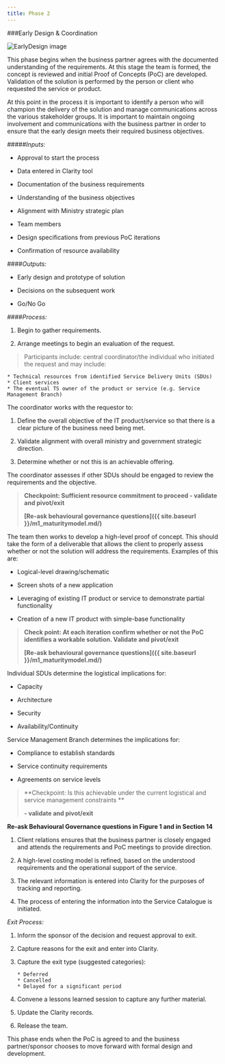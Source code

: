 ```yaml
---
title: Phase 2
---
```

###Early Design & Coordination

<img src="{{site.baseurl}}/images/Process_EarlyDesign.png" alt="EarlyDesign image">

This phase begins when the business partner agrees with the documented understanding of the requirements. At this stage the team is formed, the concept is reviewed and initial Proof of Concepts (PoC) are developed. Validation of the solution is performed by the person or client who requested the service or product.

At this point in the process it is important to identify a person who will champion the delivery of the solution and manage communications across the various stakeholder groups. It is important to maintain ongoing involvement and communications with the business partner in order to ensure that the early design meets their required business objectives.

#####*Inputs:*

* Approval to start the process

* Data entered in Clarity tool

* Documentation of the business requirements

* Understanding of the business objectives

* Alignment with Ministry strategic plan

* Team members

* Design specifications from previous PoC iterations

* Confirmation of resource availability

####*Outputs:*

* Early design and prototype of solution

* Decisions on the subsequent work

* Go/No Go

####*Process:*

1.  Begin to gather requirements.

2.  Arrange meetings to begin an evaluation of the request. 

> Participants include: central coordinator/the individual who initiated the request and may include: 

	* Technical resources from identified Service Delivery Units (SDUs)
	* Client services
	* The eventual TS owner of the product or service (e.g. Service Management Branch)

The coordinator works with the requestor to:

1.  Define the overall objective of the IT product/service so that there is a clear picture of the business need being met.

2.  Validate alignment with overall ministry and government strategic direction.

3.  Determine whether or not this is an achievable offering.

The coordinator assesses if other SDUs should be engaged to review the requirements and the objective.

> **Checkpoint: Sufficient resource commitment to proceed - validate and pivot/exit**
>
> **[Re-ask behavioural governance questions]({{ site.baseurl }}/m1_maturitymodel.md/)**

The team then works to develop a high-level proof of concept. This should take the form of a deliverable that allows the client to properly assess whether or not the solution will address the requirements. Examples of this are:

* Logical-level drawing/schematic

* Screen shots of a new application

* Leveraging of existing IT product or service to demonstrate partial functionality

* Creation of a new IT product with simple-base functionality

> **Check point: At each iteration confirm whether or not the PoC identifies a workable solution. Validate and pivot/exit**
>
> **[Re-ask behavioural governance questions]({{ site.baseurl }}/m1_maturitymodel.md/)**

Individual SDUs determine the logistical implications for:

* Capacity

* Architecture

* Security

* Availability/Continuity

Service Management Branch determines the implications for:

* Compliance to establish standards

* Service continuity requirements

* Agreements on service levels

> **Checkpoint: Is this achievable under the current logistical and service management constraints **
>
> **- validate and pivot/exit**

**Re-ask Behavioural Governance questions in Figure 1 and in Section 14**

1. Client relations ensures that the business partner is closely engaged and attends the requirements and PoC meetings to provide direction.

2.  A high-level costing model is refined, based on the understood requirements and the operational support of the service.

3.  The relevant information is entered into Clarity for the purposes of tracking and reporting.

4.  The process of entering the information into the Service Catalogue is initiated.

*Exit Process:*

1.  Inform the sponsor of the decision and request approval to exit.

2.  Capture reasons for the exit and enter into Clarity.

3.  Capture the exit type (suggested categories):

   		* Deferred
		* Cancelled
		* Delayed for a significant period

4.  Convene a lessons learned session to capture any further material.

5.  Update the Clarity records.

6.  Release the team.

This phase ends when the PoC is agreed to and the business partner/sponsor chooses to move forward with formal design and development.

